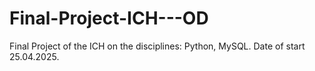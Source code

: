 # Final-Project-ICH---OD
Final Project of the ICH on the disciplines: Python, MySQL.  Date of start 25.04.2025.
